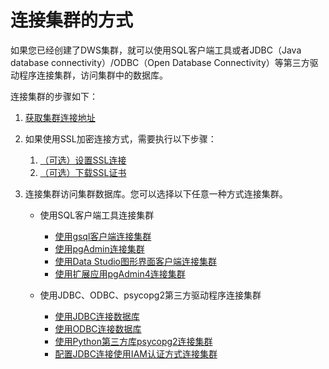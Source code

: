 # 连接集群的方式<a name="zh-cn_topic_0056326005"></a>

如果您已经创建了DWS集群，就可以使用SQL客户端工具或者JDBC（Java database connectivity）/ODBC（Open Database Connectivity）等第三方驱动程序连接集群，访问集群中的数据库。

连接集群的步骤如下：

1.  [获取集群连接地址](获取集群连接地址.md)
2.  如果使用SSL加密连接方式，需要执行以下步骤：
    1.  [（可选）设置SSL连接](（可选）设置SSL连接.md)
    2.  [（可选）下载SSL证书](（可选）下载SSL证书.md)

3.  连接集群访问集群数据库。您可以选择以下任意一种方式连接集群。
    -   使用SQL客户端工具连接集群
        -   [使用gsql客户端连接集群](使用gsql客户端连接集群.md)
        -   [使用pgAdmin连接集群](使用pgAdmin连接集群.md)
        -   [使用Data Studio图形界面客户端连接集群](使用Data-Studio图形界面客户端连接集群.md)
        -   [使用扩展应用pgAdmin4连接集群](使用扩展应用pgAdmin4连接集群.md)

    -   使用JDBC、ODBC、psycopg2第三方驱动程序连接集群
        -   [使用JDBC连接数据库](使用JDBC连接数据库.md)
        -   [使用ODBC连接数据库](使用ODBC连接数据库.md)
        -   [使用Python第三方库psycopg2连接集群](使用Python第三方库psycopg2连接集群.md)
        -   [配置JDBC连接使用IAM认证方式连接集群](概述.md)



